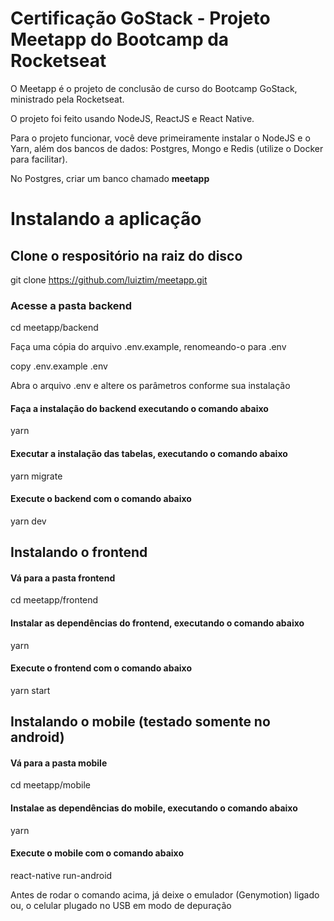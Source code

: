 # Certificação GoStack - Projeto Meetapp do Bootcamp da Rocketseat

O Meetapp é o projeto de conclusão de curso do Bootcamp GoStack, ministrado pela Rocketseat.

O projeto foi feito usando NodeJS, ReactJS e React Native.

Para o projeto funcionar, você deve primeiramente instalar o NodeJS e o Yarn, além dos bancos de dados: Postgres, Mongo e Redis (utilize o Docker para facilitar).

No Postgres, criar um banco chamado **meetapp**

# Instalando a aplicação

## Clone o respositório na raiz do disco

git clone https://github.com/luiztim/meetapp.git

### Acesse a pasta backend

cd meetapp/backend

Faça uma cópia do arquivo .env.example, renomeando-o para .env

copy .env.example .env

Abra o arquivo .env e altere os parâmetros conforme sua instalação

#### Faça a instalação do backend executando o comando abaixo
yarn

#### Executar a instalação das tabelas, executando o comando abaixo
yarn migrate


#### Execute o backend com o comando abaixo
yarn dev

## Instalando o frontend

#### Vá para a pasta frontend 
cd meetapp/frontend

#### Instalar as dependências do frontend, executando o comando abaixo
yarn

#### Execute o frontend com o comando abaixo
yarn start

## Instalando o mobile (testado somente no android)

#### Vá para a pasta mobile 
cd meetapp/mobile

#### Instalae as dependências do mobile, executando o comando abaixo
yarn

#### Execute o mobile com o comando abaixo
react-native run-android

Antes de rodar o comando acima, já deixe o emulador (Genymotion) ligado ou, o celular plugado no USB em modo de depuração
